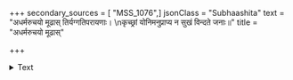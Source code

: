 +++
secondary_sources = [ "MSS_1076",]
jsonClass = "Subhaashita"
text = "अधर्मरुचयो मूढास् तिर्यग्गतिपरायणाः।  \nकृच्छ्रां योनिमनुप्राप्य न सुखं विन्दते जनाः॥"
title = "अधर्मरुचयो मूढास्"

+++

<details><summary>Text</summary>

अधर्मरुचयो मूढास् तिर्यग्गतिपरायणाः।  
कृच्छ्रां योनिमनुप्राप्य न सुखं विन्दते जनाः॥
</details>
